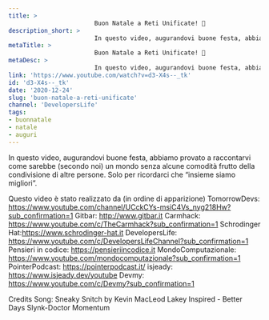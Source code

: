 ```yaml
---
title: > 
                        Buon Natale a Reti Unificate! 🤶
description_short: > 
                        In questo video, augurandovi buone festa, abbiamo provato a raccontarvi come sarebbe (secondo noi) un mondo senza alcune ...
metaTitle: > 
                        Buon Natale a Reti Unificate! 🤶
metaDesc: > 
                        In questo video, augurandovi buone festa, abbiamo provato a raccontarvi come sarebbe (secondo noi) un mondo senza alcune ...
link: 'https://www.youtube.com/watch?v=d3-X4s--_tk'
id: 'd3-X4s--_tk'
date: '2020-12-24'
slug: 'buon-natale-a-reti-unificate'
channel: 'DevelopersLife'
tags: 
- buonnatale
- natale
- auguri
---
```

In questo video, augurandovi buone festa, abbiamo provato a raccontarvi come sarebbe (secondo noi) un mondo senza alcune comodità frutto della condivisione di altre persone. Solo per ricordarci che “insieme siamo migliori”.

Questo video è stato realizzato da (in ordine di apparizione)
TomorrowDevs: https://www.youtube.com/channel/UCckCYs-msiC4Vs_nyg218Hw?sub_confirmation=1
Gitbar: http://www.gitbar.it
Carmhack: https://www.youtube.com/c/TheCarmhack?sub_confirmation=1
Schrodinger Hat:https://www.schrodinger-hat.it
DevelopersLife: https://www.youtube.com/c/DevelopersLifeChannel?sub_confirmation=1
Pensieri in codice: https://pensieriincodice.it
MondoComputazionale: https://www.youtube.com/mondocomputazionale?sub_confirmation=1
PointerPodcast: https://pointerpodcast.it/
isjeady: https://www.isjeady.dev/youtube
Devmy: https://www.youtube.com/c/Devmy?sub_confirmation=1


Credits Song:
Sneaky Snitch by Kevin MacLeod
Lakey Inspired - Better Days
Slynk-Doctor Momentum